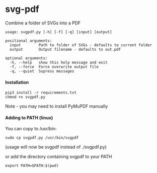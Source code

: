# svg-pdf
Combine a folder of SVGs into a PDF

```
usage: svgpdf.py [-h] [-f] [-q] [input] [output]

positional arguments:
  input        Path to folder of SVGs - defaults to current folder
  output       Output filename - defaults to out.pdf

optional arguments:
  -h, --help   show this help message and exit
  -f, --force  Force overwrite output file
  -q, --quiet  Supress messages
```

#### Installation

```
pip3 install -r requirements.txt
chmod +x svgpdf.py
```

Note - you may need to install PyMuPDF manually

#### Adding to PATH (linux)

You can copy to /usr/bin:
```
sudo cp svgpdf.py /usr/bin/svgpdf
```
(usage will now be svgpdf instead of ./svgpdf.py)

or add the directory containing svgpdf to your PATH
```
export PATH=$PATH:$(pwd)
```


